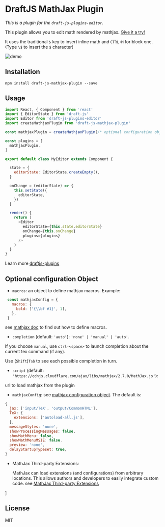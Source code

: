 # DraftJS MathJax Plugin

*This is a plugin for the `draft-js-plugins-editor`.*

This plugin allows you to edit math rendered by mathjax. [Give it a try!](https://efloti.github.io/draft-js-mathjax-plugin/)

It uses the traditional `$` key to insert inline math and `CTRL+M` for block one. (Type `\$` to insert the `$` character)

![demo](https://github.com/efloti/draft-js-mathjax-plugin/raw/master/demo.gif)

## Installation

```
npm install draft-js-mathjax-plugin --save
```

## Usage

```js
import React, { Component } from 'react'
import { EditorState } from 'draft-js'
import Editor from 'draft-js-plugins-editor'
import createMathjaxPlugin from 'draft-js-mathjax-plugin'

const mathjaxPlugin = createMathjaxPlugin(/* optional configuration object */)

const plugins = [
  mathjaxPlugin,
]

export default class MyEditor extends Component {

  state = {
    editorState: EditorState.createEmpty(),
  }

  onChange = (editorState) => {
    this.setState({
      editorState,
    })
  }

  render() {
    return (
      <Editor
        editorState={this.state.editorState}
        onChange={this.onChange}
        plugins={plugins}
      />
    )
  }
}
```

Learn more [draftjs-plugins](https://github.com/draft-js-plugins/draft-js-plugins)

## Optional configuration Object

  - `macros`: an object to define mathjax macros. Example:
  
 ```js
  const mathjaxConfig = {
    macros: {
      bold: ['{\\bf #1}', 1],
    },
  }
 ```
  
  see [mathjax doc](http://docs.mathjax.org/en/latest/tex.html?highlight=macros#defining-tex-macros) to find out how to define macros.
  - `completion` (default: `'auto'`): `'none' | 'manual' | 'auto'`.
  
  If you choose `manual`, use `ctrl-<space>` to launch completion about the current tex command (if any).
  
  Use (`Shift`)`Tab` to see each possible completion in turn.
  - `script` (default: `'https://cdnjs.cloudflare.com/ajax/libs/mathjax/2.7.0/MathJax.js'`): 
  
  url to load mathjax from the plugin
  - `mathjaxConfig`: see [mathjax configuration object](http://docs.mathjax.org/en/latest/options/index.html). The default is:
  
  ```js
  {                                                        
    jax: ['input/TeX', 'output/CommonHTML'],                                       
    TeX: {                                                                         
      extensions: ['autoload-all.js'],                                             
    },                                                                             
    messageStyles: 'none',                                                         
    showProcessingMessages: false,                                                 
    showMathMenu: false,                                                           
    showMathMenuMSIE: false,                                                       
    preview: 'none',                                                               
    delayStartupTypeset: true,                                                     
  }
  ```
  
   - MathJax Third-party Extensions:
   
        MathJax can load extensions (and configurations) from arbitrary locations. This allows authors and developers to easily integrate custom code. see [MathJax Third-party Extensions](http://docs.mathjax.org/en/latest/options/ThirdParty.html)

]




## License

MIT
